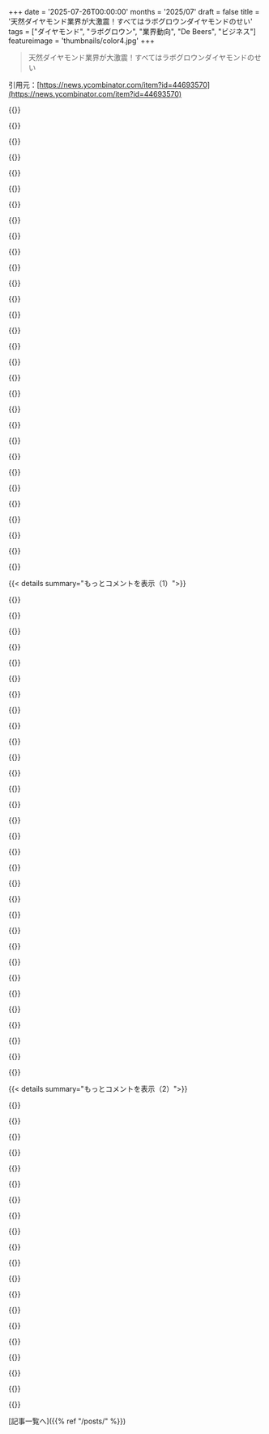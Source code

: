 +++
date = '2025-07-26T00:00:00'
months = '2025/07'
draft = false
title = '天然ダイヤモンド業界が大激震！すべてはラボグロウンダイヤモンドのせい'
tags = ["ダイヤモンド", "ラボグロウン", "業界動向", "De Beers", "ビジネス"]
featureimage = 'thumbnails/color4.jpg'
+++

> 天然ダイヤモンド業界が大激震！すべてはラボグロウンダイヤモンドのせい

引用元：[https://news.ycombinator.com/item?id=44693570](https://news.ycombinator.com/item?id=44693570)




{{<matomeQuote body="天然ダイヤ業界は“完璧さ”を追求したせいで、半導体並の品質を持つラボグロウンダイヤに負けたんだ。De Beersは元米軍准将の創業者が作ったラボグロウン会社を潰そうとしたけど失敗。今ではラボと天然の区別が難しくて、De Beersは次々と新しい検査機を出してるけど、結局ラボの方が優秀ってのが現状だよ。<br>https://e6-prd-cdn-01.azureedge.net/mediacontainer/medialibr...<br>https://verification.debeersgroup.com/instrument/diamondproo...<br>https://www.naturaldiamonds.com/wp-content/uploads/2025/06/A..." userName="Animats" createdAt="2025/07/27 03:56:52" color="#ff5c5c">}}




{{<matomeQuote body="De Beersがダイヤ製造スタートアップの創業者を脅したって話、マジでウケるね。その創業者、元米軍准将だったらしいじゃん？俺が一緒に働いた元軍人はみんな落ち着いてるけど、くだらないことにはマジで容赦ないから、よくそんなことしようと思ったよね。" userName="Muromec" createdAt="2025/07/27 10:26:18" color="">}}




{{<matomeQuote body="履歴書も読まずに脅しにかかる奴らって案外多いんだよな。マネージャーが相手をいじめられると思ってたら、実は相手がとっくに「クリプトナイト」を見つけてたってパターン、マジでよくあるよ。" userName="indymike" createdAt="2025/07/27 16:02:48" color="">}}




{{<matomeQuote body="自分の文章をAI検出器にかけたら、AI成分がめちゃくちゃ多いって結果で驚いたよ。LLMと話しまくってるせいで、最近自分の言葉遣いが変わってきてないか心配になるんだ。LLMに「お前、LLMだろ？」って言われたけど、俺はLLMじゃないし、LLM使ってこのコメントも書いてないから！人間がLLMみたいに話し始めるのって、ちょっと気味悪いよね。" userName="ycombiredd" createdAt="2025/07/27 07:36:53" color="#ff5733">}}




{{<matomeQuote body="ダイヤモンド業界の終焉は、好みの変化が原因だと思うんだ。誰が新しいマーケティングをするんだ？オタクを製品に惹きつけてマーケティングに参加させるのも手だけど、ファッション業界で一番儲かる客層はCTOじゃないでしょ。どんなダイヤを作っても、結局は18〜45歳の裕福な女性がターゲットなんだから、ティファニーでダイヤを選ぶときにその起源がどう影響するのか、俺には理解できないね。" userName="doctorpangloss" createdAt="2025/07/27 17:11:17" color="#45d325">}}




{{<matomeQuote body="よかったね。De Beersは超不道徳な企業だし、それは間違いない。ブラッドダイヤモンドとか嘘とか、ダイヤの価格を不自然につり上げて、結婚には大きなダイヤっていうPRを何世代にもわたってアメリカ人の頭に刷り込んできたんだから。誰かが天然ダイヤをつけてるのを見ると、それがどんな人物かすぐわかるよ。丁寧に言っても、良い評価にはならないけどね。俺は彼らにダイヤのモラルに関する一般的な意見を伝えるんだ。反応を見るのは面白いし、これで彼らも知らなかったとは言えないだろ。その情報をどうするかは彼ら次第だけどね。" userName="jajko" createdAt="2025/07/27 15:03:32" color="#785bff">}}




{{<matomeQuote body="LLMの癖を隠したいなら、もっと徹底的にチェックした方がいいよ。「hasn’t」とか「they’ve」とか「“natural” and “synthetic”」でカーリークオートなのに、他の部分はストレートクオートだったりするんだ。キーボードで打ってるなら普通は統一するでしょ。あと、もう一つの大きな癖は「対比表現」の使いすぎね。ChatGPTってこの辺がマジでイケてない。「〜じゃなくて、〜だ」ってやつ。君のコメントには対比が6回も、自問自答（hypophora）も3回あったよ。論文生成器が大好きな表現だね。" userName="barrkel" createdAt="2025/07/27 09:02:01" color="#785bff">}}




{{<matomeQuote body="ここでこういうことするのはやめてほしいな。もしコメントがHNにふさわしくないと思ったら、フラグを立ててhn@ycombinator.comにメールしてね。そしたら僕らが見てみるから。" userName="tomhow" createdAt="2025/07/27 14:24:33" color="">}}




{{<matomeQuote body="Monster CableがBlue Jeans Cableに訴訟を仕掛けた話で、BJCの創設者が元弁護士だったんだ。彼の反論レター(https://www.bluejeanscable.com/legal/mcp/response041408.pdf)は最高だよ。彼は「訴えられたら、お前らの主張のメリット、いやメリットがないことに、裁判所が最後まで注目するようにしてやる。訴訟なんて全然怖くないし、むしろたまに恋しくなるくらいだ」って言ってる。これ、カルテルへの抵抗に繋がる面白い話だね。" userName="FireBeyond" createdAt="2025/07/27 19:27:25" color="#ff5c5c">}}




{{<matomeQuote body="君の言ってることはわかるけど、こんな転換期には公に規範を示すことにも価値があるんだよ。大声で指差して注目させる方が、メッセージがひっそり消えるより行動への影響が大きいこともあるからね。" userName="barrkel" createdAt="2025/07/28 02:12:25" color="">}}




{{<matomeQuote body="中国とアフリカがDeBeersのダイヤモンドカルテルをぶっ壊してるって話、このYouTube動画(https://www.youtube.com/watch?v=V7tGZzwe4mQ)で詳しく見れるよ。ところで、誰が誰からコンテンツアイデアをパクったんだろう？記事の筆者がこの動画を見て書いたってことあるかな？" userName="cantor_S_drug" createdAt="2025/07/27 15:33:25" color="#45d325">}}




{{<matomeQuote body="うん、それは進行中の問題で、管理していくのがどんどん難しくなるのはわかってる。僕らの立場としては、いつもそうなんだけど、間違った非難の負の結果は、正しい非難の利点を上回るって考えてるんだ。人を晒したり攻撃したりするサイトにはしたくないし、コメント投稿者の意図なんて実際にはわからないからね。ダウン投票とフラグが十分なシグナルになるし、それで他の人が同意すればコメントは非表示になる。今回もそうだった。僕らにメールしてくれると、行動のパターンが見えて、アカウントを停止したり禁止したりする適切な対応が取れるから助かるよ。" userName="tomhow" createdAt="2025/07/28 02:29:55" color="">}}




{{<matomeQuote body="これがその話、2003年のWiredの記事だよ。<br>[1] https://www.wired.com/2003/09/diamond/" userName="Animats" createdAt="2025/07/27 18:08:26" color="">}}




{{<matomeQuote body="DeBeersの機械のいいところは、本物の合成ダイヤモンドだって確認してくれることなんだよ。" userName="kevin_thibedeau" createdAt="2025/07/27 11:38:53" color="#38d3d3">}}




{{<matomeQuote body="君が提案する「擬似的な不規則性」は、ラボグロウンダイヤモンドが人気な理由のほとんどに反してるよ。擬似的に採掘されたダイヤモンドは完璧なものより高くなるだろうし、DeBeersの奇妙なラボテストなんて誰も気にしなくなってる。君の投稿はLLMっぽくなくて、ただ記事や市場トレンドからかけ離れてるように見えたね。僕がもっとお金を出すのは、エキゾチックな色やマルチカラーのダイヤモンド（ルビーを核にしたダイヤモンドとか？）だね。あとは、光で色が変わるやつとか──月明かりで鮮やかな青や紫になるイメージ（要はMiddle Earthから来たやつが欲しい）。または暗闇で赤く光るやつとか。まあ、僕はこのターゲットじゃないけど、もし存在したら最高だろうな。" userName="ballenf" createdAt="2025/07/27 12:48:51" color="#785bff">}}




{{<matomeQuote body="Carter Clarkeって人が言ってたみたい。この記事見てみてよ: https://www.wired.com/2003/09/diamond/" userName="throwaway81523" createdAt="2025/07/27 05:35:27" color="#38d3d3">}}




{{<matomeQuote body="モデレーターの役割とコミュニティの規範についてだね。秘密裏に問題解決するんじゃなくて、公開で議論してコミュニティがルールを学ぶべきだって主張してるよ。秘密警察みたいなやり方は良くないってさ。モデレーターは大変だろうけど、頑張って！" userName="barrkel" createdAt="2025/07/28 15:53:07" color="">}}




{{<matomeQuote body="天然ダイヤモンド業界がマーケティングで必死なのがわかるって。https://www.naturaldiamonds.com/natural-diamond-types-and-al...の広告キャンペーンはマジで笑えるくらいひどいよ。「ラボグロウンは汚いインドや中国産、天然は自然由来」とか「完璧すぎてつまらない」とか、マジでバカバカしい主張ばかり。裏には大量の在庫があるから、もっと広告費を投入してくるだろうね。" userName="bbor" createdAt="2025/07/27 18:59:24" color="#38d3d3">}}




{{<matomeQuote body="ダイヤモンド業界の終わりは、アメリカ社会の「単位」が「家族」から「個人」に変わったせいだって分析してるよ。昔のDe Beersの「ダイヤモンドは永遠」キャンペーンは家族が中心だったから成功したけど、今は個人主義だから、ダイヤモンドは時代遅れで家父長的なものに感じられちゃうんだって。" userName="amy_petrik" createdAt="2025/07/28 00:03:10" color="#38d3d3">}}




{{<matomeQuote body="高品質なダイヤモンドの需要は残るけど、iPhoneとかLabubu人形みたいに安くて量産できるものに比べて、その価値はめちゃくちゃ下がったってさ。家も持てないような今の若者が、3ヶ月分の給料を費やして価値が下がるダイヤなんて買うわけないだろ。客に嘘つかないともう売れないって感じだね。" userName="bigyabai" createdAt="2025/07/27 17:41:49" color="#ff33a1">}}




{{<matomeQuote body="窒素空孔ダイヤモンド磁力計ってのが最近開発されたらしいね。合成ダイヤモンドにイオンぶつけて作られるらしいよ。" userName="MengerSponge" createdAt="2025/07/27 14:58:45" color="">}}




{{<matomeQuote body="天然の宝石は不純物があるから「粗製」って表示するべきだっていう法案を提案したいな。そうすれば「天然」って売り文句に頼ってるDe Beersのカルテルをすぐに終わらせられるってさ。" userName="colonial" createdAt="2025/07/27 19:32:30" color="#ff5c5c">}}




{{<matomeQuote body="Diamond Standardってのが数年前に出てきてマジで面白かったってさ。https://www.diamondstandard.co<br>複数のダイヤモンドをプラスチック容器に入れて、NFTとか仮想通貨みたいに投資できるように商品化したんだって。まるで人工的な商品みたいだけど、面白くてバカバカしいって話だね。" userName="Ekaros" createdAt="2025/07/28 06:42:10" color="#ff5733">}}




{{<matomeQuote body="IP TVの話、俺も友達の友達の伝手で使ってるやつらに同じことしてるよ。" userName="thebrain" createdAt="2025/07/27 17:26:47" color="">}}




{{<matomeQuote body="GoogleでCarter Clarke Jr.を調べたら、Carter Clarke Sr.のWikipediaを読み間違えちゃったよ。彼も面白い人生送ってたけどさ、Gemesisの創業者じゃないんだよね。" userName="culturestate" createdAt="2025/07/27 07:29:36" color="">}}




{{<matomeQuote body="俺の妻がダイヤ業界にいるんだけど、ラボグロウンへの移行をずっと見てきたよ。倫理的な側面がよく言われるけど、あれは表面的な理由。Blood Diamondの映画が出た頃は値段が天然と変わらなかったから、倫理だけじゃ売れなかった。値段が天然の半分、今じゃ10％になって初めてみんな買い始めたんだ。結局、みんな金銭的な理由で選んでるだけさ。" userName="conductr" createdAt="2025/07/26 13:45:49" color="#38d3d3">}}




{{<matomeQuote body="これは世代間の違いだろ。若い世代は業界の搾取や暴力に本当に気を配ってるけど、年長者はそうじゃない。気候変動や再生可能エネルギーの採用についても同じことが言えるよね。" userName="heavyset_go" createdAt="2025/07/26 23:05:52" color="">}}




{{<matomeQuote body="ジュエリー用のダイヤって、中古市場での価値や値上がりがほとんどないんだよな。金みたいに価値を保てれば、天然ダイヤのプレミアムも納得できるけど、そうじゃない。これが公正な市場が機能してない証拠だと思うぜ。" userName="stocksinsmocks" createdAt="2025/07/27 02:39:01" color="#ff33a1">}}




{{<matomeQuote body="若い世代はBoomersと比べて、こういう決定をするための財産を全然持ってないんだよ。" userName="mensetmanusman" createdAt="2025/07/26 23:35:41" color="">}}




{{<matomeQuote body="俺が80年代に子供だった頃、母さんが宝石店で働いてたんだけど、CZダイヤはその頃から安っぽい偽物扱いだったよ。天然ダイヤとは値段も価値も比べ物にならなかったね。インターネットがない時代だったから、CZと天然ダイヤの科学的な違いも誰も説明できなかったんだ。「偽物で、価値がなくて、婚約者を失う」って言われてただけさ。" userName="pengaru" createdAt="2025/07/26 21:13:59" color="#ff5733">}}




{{< details summary="もっとコメントを表示（1）">}}

{{<matomeQuote body="ちょっと混乱してるんだけど、ダイヤが“中古”かどうかどうやって見分けるんだ？普通は新品のジュエリー買うだろ。でも宝石商が古い指輪から取ったやつかもしれないし。どうやってわかるの？（そもそもなんで気にするんだろ？）" userName="geokon" createdAt="2025/07/27 12:21:16" color="">}}




{{<matomeQuote body="数年後には、ダイヤの値段が暴落するにつれて、他の宝石を身につける方がオシャレになると思うぜ。ダイヤが他の宝石と同じくらいの値段になったら、みんなも同じように他の宝石を見始めるだろうな。" userName="aprilthird2021" createdAt="2025/07/26 14:00:58" color="">}}




{{<matomeQuote body="世代じゃなくて年齢の問題だぜ。若い頃は理想主義者だけど、年を取ると理想は裏切られる。科学的な研究も次々覆されるんだ。気候変動だって、何したって結局悪化するんだろってね。がん対策とか、ゲイの人たちを擁護する時も同じだったよ。お前らの世代も同じ運命を辿るぞ。" userName="eastbound" createdAt="2025/07/26 23:30:32" color="#785bff">}}




{{<matomeQuote body="ラボグロウンダイヤが安くなったのは規模の経済のおかげだね。需要を増やす必要があったんだ。既存企業はラボグロウンを「安っぽい」と見せようと色々やったけど、倫理的な問題が強力な反論になったんだよ。" userName="snowwrestler" createdAt="2025/07/26 20:56:03" color="#38d3d3">}}




{{<matomeQuote body="倫理的側面が過大評価されてるって意見には異論があるな。映画「ブラッドダイヤモンド」が出た時、ラボグロウンの売り上げはそんなに伸びなかったし、映画自体も大ヒットってわけじゃない。でも、ダイヤの価格が寡占で不当に高騰してるってのと、調達に問題があるって認識は確かにあったんだ。映画公開で即需要が爆発しなかったからって、倫理が全く関係ないわけじゃないんだよ。" userName="kergonath" createdAt="2025/07/26 14:19:04" color="#45d325">}}




{{<matomeQuote body="若い世代が年上の世代よりお金を持ってないのって、当たり前じゃない？人生をかけて富を築くんだからさ。" userName="refurb" createdAt="2025/07/27 03:49:33" color="">}}




{{<matomeQuote body="キュービックジルコニアはね、合成ダイヤモンドじゃないんだよ。" userName="thfuran" createdAt="2025/07/26 22:58:34" color="">}}




{{<matomeQuote body="宝石店がダイヤに鑑定書をつけ始めたのは、中古品じゃないって客を安心させるためなんだって。誰も使ったダイヤなんて買いたくないでしょ？" userName="chongli" createdAt="2025/07/27 12:45:14" color="#ff5c5c">}}




{{<matomeQuote body="もし中古ダイヤを安く買いたいなら、どこに行けばいいんだろうね？不動産セール？それとも質屋？宝石職人に別のセッティングにしてもらえばいいのかな？" userName="jfengel" createdAt="2025/07/27 03:17:18" color="">}}




{{<matomeQuote body="Wikiによると「映画『ブラッドダイヤモンド』は全世界で1億7100万ドル稼いで、アカデミー賞に5つもノミネートされたって」さ。これはどう考えても人気があったって言えるよね。" userName="throwaway2037" createdAt="2025/07/27 09:03:35" color="#ff5c5c">}}




{{<matomeQuote body="もし「若い世代が貧しいのは当たり前」って言うなら、今の若い専門家たちは、若かった頃のベビーブーマーと同じくらい豊かであるべきだよね。でも、全然違う。同じ基準で比べると、世代ごとにどんどん貧しくなってるんだよ。富の不平等が進んでるってトレンドと一緒さ。だから「まだ蓄積してないだけ」じゃない。そもそも蓄積する機会があるのかも怪しいからね。" userName="ghushn3" createdAt="2025/07/27 03:56:47" color="#ff33a1">}}




{{<matomeQuote body="なんで誰も中古のダイヤを買いたがらないんだろ？" userName="dotancohen" createdAt="2025/07/27 13:07:45" color="">}}




{{<matomeQuote body="「需要を増やす必要があった」って話だけど、ダイヤは宝飾品だけじゃなくていろんなものに使われてるんだよ。産業用には規模の経済が必要なんだ。" userName="inetknght" createdAt="2025/07/26 21:24:12" color="#45d325">}}




{{<matomeQuote body="昔、彼女（今の妻）とアフリカ人男性の映画を見たんだ。村が襲撃され、ダイヤモンド採掘のための奴隷にされ、息子も同じ連中によって少年兵にされ、彼らが自由になるための奮闘を描いた話で、最終的にロンドンの大手ダイヤモンド会社にピンクダイヤモンドを質入れするんだ。映画の終わりに、彼女はダイヤモンド取引が本当にクソだってことにやっと気づいたんだ。それで、俺たちはそのこと全部、それと合成ダイヤモンド産業の成長と、それがいかに品質（4C）と価格で優れているかについて、長いこと話し合ったんだ。それでも最終的に、彼女は有名ブランドのリングが欲しかったんだよな、小さい頃からそう夢見て育ったからって。¯＼_(ツ)_/¯" userName="SenHeng" createdAt="2025/07/27 04:24:44" color="#ff5733">}}




{{<matomeQuote body="天然（ダイヤモンド）は死者の魂に強くしがみつくって言うよね。死んだ大おばさんの幽霊をナイトクラブに引きずり込みたくないもんな。" userName="thechao" createdAt="2025/07/27 13:29:33" color="">}}




{{<matomeQuote body="＞倫理はほとんどの人にとって十分な説得力がない<br>これは俺の経験と全く同じ。フィードバックの問題だと思うな。価格の痛みとかエネルギーの痛みはすぐ、直接的に感じるけど、倫理違反はそうじゃない。だって、人々は外部からの影響から守られてるし、自分の中にもたくさんの防御策を持ってるからね。" userName="npteljes" createdAt="2025/07/27 11:11:50" color="#45d325">}}




{{<matomeQuote body="＞歳を重ねると、理想は裏切られる。<br>俺たち年寄りの中には、これのせいでずっと左寄りになったやつもいるんだぜ。昔はバリバリの民主党員だったのに、最近じゃ『民主党は金のために俺たちを売るだろうから、俺が世界で見たい変化を自分自身で起こしに行かなきゃならない』って感じだ。幻滅を感じてる若い連中よ――絶望に負けるな。人生で意味のある変化を生み出せる。コミュニティを築いて、助け合いに参加するとかな。" userName="ghushn3" createdAt="2025/07/27 03:53:18" color="">}}




{{<matomeQuote body="＞若いアメリカ人（ミレニアル世代とGen Zers）は、同い年のベビーブーマーが持っていた富1ドルに対して1.35ドルを持ってるんだ。<br>https://www.stlouisfed.org/community-development/publication..." userName="karaterobot" createdAt="2025/07/27 02:51:20" color="">}}




{{<matomeQuote body="人気文化がダイヤモンドを（たいてい不法な）通貨として使い続けるのは本当に変だよな。実際、その目的には全然向いてないし、ほとんどの人がそれを知ってると思う。ダイヤモンドは買うのはいつも高いけど、売るのは全く別の話だし。それにDeBeersがダイヤモンドの結婚指輪を広めたのは比較的最近のことなんだぜ。俺の母親の結婚指輪はでっかいサファイアだったし。古典的な結婚指輪を見ると、よくダイヤモンド以外の石が使われてるんだ。" userName="ChrisMarshallNY" createdAt="2025/07/27 10:25:28" color="#45d325">}}




{{<matomeQuote body="そうだけど、工業用グレードの天然ダイヤモンドは、ジュエリー品質のものと比べるとすごく安いんだよな。" userName="acjacobson" createdAt="2025/07/26 21:43:55" color="">}}




{{<matomeQuote body="ラボグロウンダイヤモンドと電気自動車/ソーラーカーを比較するのは面白いね。これらも経済的に得になって初めて、一般に普及したんだから。" userName="jonplackett" createdAt="2025/07/26 23:19:32" color="#ff5c5c">}}




{{<matomeQuote body="何年も前から「ダイヤモンドはダメだ」って言われてきたのが効いてるんだろうね。これはネットでずっと語られてるテーマで、2025年に婚約指輪を探す人たちは、ダイヤモンド業界の酷さを何年も前から知ってるよ。採掘や不正な取引慣行とか、全部よく知られてて、時には強制措置の対象にもなってるくらいだし。" userName="Spooky23" createdAt="2025/07/26 14:11:04" color="#ff5c5c">}}




{{<matomeQuote body="ほとんどの人は映画館だけで映画を観ないよね。ブラッド・ダイヤモンドも公開後、何億もの人が観てる。ネットワーク効果も大きいよ。一人がブラッド・ダイヤモンドを観て友達や家族に話すと、2人が興味を持ち、それが4人になり…って感じでアイデアは広がるんだ。" userName="Eisenstein" createdAt="2025/07/27 14:02:34" color="#38d3d3">}}




{{<matomeQuote body="俺の会社は産業用にダイヤモンドをたくさん買うんだけど、合成ダイヤモンドの価格下落は超助かってる。安価なラボグロウンダイヤモンドがないとできないプロセスもあって、消費者がこれらに切り替えて需要と価格を動かしてくれるのは、俺のメリットにもなる。一方で、採掘ダイヤモンドを求める気持ちも理解できるんだ。婚約指輪のダイヤモンドなんてカルテルのマーケティング戦略だけど、この儀式に参加するなら本物を、って考えもわかるよ。人間の社会には変な慣習が多いけど、それも人間らしさの一部さ。" userName="owenversteeg" createdAt="2025/07/26 22:57:56" color="#38d3d3">}}




{{<matomeQuote body="「ラボグロウン」って呼ぶのは、それらに対するプロパガンダの一部だろ。まるで生き物みたいとか、変な化学物質が使われてるみたいに聞こえる。金持ちの悪徳企業が医者がタバコを吸う広告みたいに露骨に嘘をつくのは、バカげた話じゃ済まないんだよ。" userName="ourmandave" createdAt="2025/07/26 23:25:18" color="#785bff">}}




{{<matomeQuote body="合成ダイヤモンドは、間違いなくマーケティングを改善する必要があるね。今は「man-made」とか「lab grown」、「synthetic diamonds」と呼ばれてるけど、HPHTやCVDプロセスがいかにクールかに焦点を当てて、「giga forged diamonds（HPHTのギガパスカル圧力を強調）」とか、「plasma coalesced diamonds（CVDプロセス）」、あるいは「human forged diamonds（技術的勝利を強調）」なんて名前にしたらどうかな？" userName="TrainedMonkey" createdAt="2025/07/27 02:03:24" color="#ff33a1">}}




{{<matomeQuote body="俺のエンジニア脳が言わせるんだけど、「ラボグロウン」って言葉はむしろダイヤモンドに良いイメージを持たせるんだ。精密で未来的だって感じるね。" userName="somebodythere" createdAt="2025/07/27 00:15:09" color="#38d3d3">}}




{{<matomeQuote body="妻はサファイアが欲しかったんだけど、俺たちはPh D研究中に出会ったんだ。合成サファイアに1ドル以上払うなんてありえないって話になって、だから彼女の指輪にはそれが入ってるよ。" userName="XorNot" createdAt="2025/07/27 03:32:24" color="#785bff">}}




{{<matomeQuote body="俺はただ「天然ダイヤモンド」って呼べばいいと思うんだ。だって、他のどんなダイヤモンドとも区別がつかないんだからさ。" userName="dyauspitr" createdAt="2025/07/27 03:34:17" color="">}}




{{<matomeQuote body="「ビーガンダイヤモンド」って呼ぼうよ。" userName="taneq" createdAt="2025/07/27 03:25:29" color="">}}

{{</details>}}




{{< details summary="もっとコメントを表示（2）">}}

{{<matomeQuote body="個人的には、婚約指輪にはダイヤモンドが一番だね。欠けたり、色あせたり、曇ったりしない唯一の宝石だよ。モアッサナイトとか他の選択肢も良いけど、耐久性ではダイヤモンドには敵わない。手入れしなくても100年後も変わらない輝きを保つんだから。" userName="thehappypm" createdAt="2025/07/27 18:26:11" color="#ff5c5c">}}




{{<matomeQuote body="君の会社って研磨剤か機械加工の分野？ ラボグロウンダイヤモンドの方が採掘されたものより、結晶構造が均質だから好まれるのかなって気になってね。" userName="djoldman" createdAt="2025/07/26 23:25:26" color="#ff33a1">}}




{{<matomeQuote body="消費者向けでも工業用でも、ラボグロウンダイヤモンドには賛成だよ。CVDとかのダイヤモンドの製造プロセスは「育てる」って感じだから、「ラボグロウン」って言葉は中立的で科学的にも正確だと思う。それから「シンセティック」とか「アーティフィシャル」って呼び方もあるけど、あれはちょっと侮辱的な響きがあるよね。" userName="owenversteeg" createdAt="2025/07/26 23:35:05" color="#ff5c5c">}}




{{<matomeQuote body="「見つかったダイヤモンド」より「職人が作ったダイヤモンド」の方が欲しいって思わない？" userName="rz2k" createdAt="2025/07/27 04:09:11" color="">}}




{{<matomeQuote body="あんまり詳しく言えないけど、主な用途は機械加工で、極端な熱伝導性も利用してるんだ。ダイヤモンドってすごい材料だよ。専門家じゃないから話半分に聞いてほしいけど、自分の仕事では完璧な天然ダイヤモンドと完璧なラボグロウンダイヤモンドの違いは感じないな。違いがあるとすれば、天然ダイヤモンドの方がはるかに高いってことぐらいだよ。" userName="owenversteeg" createdAt="2025/07/26 23:40:21" color="#45d325">}}




{{<matomeQuote body="工業用ダイヤモンドの使用って宝飾用よりずっと多いんじゃないの？消費者がラボグロウンに切り替えたところで、全体的に「需要を増やして価格を下げる」なんてことにはならないと思うよ。宝石品質の石を除けばね。" userName="mark-r" createdAt="2025/07/27 14:54:19" color="#38d3d3">}}




{{<matomeQuote body="「それが人間ってものだ。」って言うけど、人間であることの一部には論理と共感も含まれるんだ。どっちか一つでも持ってる人なら、人間の苦しみや搾取の産物じゃない方を選ぶのは簡単だと思うんだけどな。" userName="42772827" createdAt="2025/07/27 01:29:46" color="#ff5733">}}




{{<matomeQuote body="ラボで育てるプロセスは、自然界のプロセスとは少し違うと思ってたよ。ラボではCVD（化学気相成長法）を使うけど、自然界では高温高圧なんだよね。ラボはダイヤモンドの結晶を「育てる」けど、自然は炭素の塊を「押し固めて」ダイヤモンドにするんだ。" userName="ryao" createdAt="2025/07/27 01:28:25" color="#ff5c5c">}}




{{<matomeQuote body="ダイヤモンドは間違いなく欠けるよ。" userName="BobAliceInATree" createdAt="2025/07/27 20:39:52" color="">}}




{{<matomeQuote body="これ、売れると思うな。Vegan leatherみたいなもんっしょ、笑。" userName="stephenitis" createdAt="2025/07/27 05:04:56" color="">}}




{{<matomeQuote body="ラジオだとさ、「artisan-crafted diamonds（職人技のダイヤモンド）」って宣伝してるんだって。" userName="slavik81" createdAt="2025/07/27 00:11:40" color="#45d325">}}




{{<matomeQuote body="「見つかったダイヤモンド」じゃなくて「Dirt diamonds（土ダイヤモンド）」ってどう？" userName="adrr" createdAt="2025/07/27 05:33:27" color="">}}




{{<matomeQuote body="「Perfected diamonds（完璧なダイヤモンド）」って呼んでもいいかもね。" userName="scotty79" createdAt="2025/07/27 17:28:44" color="#38d3d3">}}




{{<matomeQuote body="「Forge」ってクールな言葉だけどさ、それだと「forgery（偽造）」って意味にもなっちゃうかな？" userName="scotty79" createdAt="2025/07/27 17:27:44" color="#38d3d3">}}




{{<matomeQuote body="菌類からできたVegan leatherはずっと前からあるんだよ。次は菌糸体製の自己修復Vegan leatherだってさ。<br>https://www.sciencenews.org/article/vegan-leather-fungi-repa..." userName="inkyoto" createdAt="2025/07/27 05:25:54" color="#785bff">}}




{{<matomeQuote body="「Crafted diamonds」って響き、いいね。" userName="scotty79" createdAt="2025/07/27 17:29:21" color="">}}




{{<matomeQuote body="人間って「不自然な」言葉に偏見があるみたいだね。「Synthetic」や「artificial」、「man-made」って言葉は、残念ながらほとんどの人にネガティブな感情を抱かせちゃうんだよ。" userName="const_cast" createdAt="2025/07/27 23:24:50" color="#38d3d3">}}




{{<matomeQuote body="ジュエリーのダイヤモンドって、プレスで作られるんだよね。" userName="fellowmartian" createdAt="2025/07/27 01:42:30" color="#785bff">}}




{{<matomeQuote body="Lab-grown meatは「本当の肉」じゃないよね。でもさ、命を救えるなら、みんなLab-grown organを体に入れるのは気にしないんじゃないかな？" userName="cantor_S_drug" createdAt="2025/07/27 15:40:08" color="#38d3d3">}}

{{</details>}}



[記事一覧へ]({{% ref "/posts/" %}})
